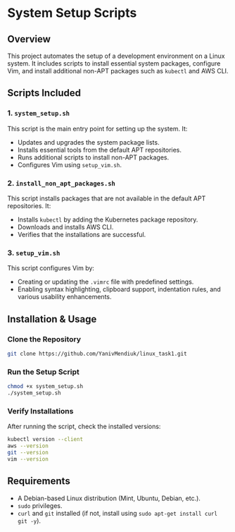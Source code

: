 # System Setup Scripts

## Overview

This project automates the setup of a development environment on a Linux system. It includes scripts to install essential system packages, configure Vim, and install additional non-APT packages such as `kubectl` and AWS CLI.

## Scripts Included

### 1. `system_setup.sh`

This script is the main entry point for setting up the system. It:

- Updates and upgrades the system package lists.
- Installs essential tools from the default APT repositories.
- Runs additional scripts to install non-APT packages.
- Configures Vim using `setup_vim.sh`.

### 2. `install_non_apt_packages.sh`

This script installs packages that are not available in the default APT repositories. It:

- Installs `kubectl` by adding the Kubernetes package repository.
- Downloads and installs AWS CLI.
- Verifies that the installations are successful.

### 3. `setup_vim.sh`

This script configures Vim by:

- Creating or updating the `.vimrc` file with predefined settings.
- Enabling syntax highlighting, clipboard support, indentation rules, and various usability enhancements.

## Installation & Usage

### Clone the Repository

```bash
git clone https://github.com/YanivMendiuk/linux_task1.git
```

### Run the Setup Script

```bash
chmod +x system_setup.sh
./system_setup.sh
```

### Verify Installations

After running the script, check the installed versions:

```bash
kubectl version --client
aws --version
git --version
vim --version
```

## Requirements

- A Debian-based Linux distribution (Mint, Ubuntu, Debian, etc.).
- `sudo` privileges.
- `curl` and `git` installed (if not, install using `sudo apt-get install curl git -y`).
